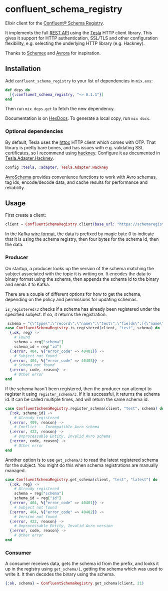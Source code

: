 # confluent_schema_registry

Elixir client for the [Confluent® Schema Registry](https://www.confluent.io/confluent-schema-registry).

It implements the full [REST API](https://docs.confluent.io/current/schema-registry/develop/api.html) using
the [Tesla](https://github.com/teamon/tesla) HTTP client library. This gives it support for
HTTP authentication, SSL/TLS and other configuration flexibility, e.g.
selecting the underlying HTTP library (e.g. Hackney).

Thanks to [Schemex](https://hex.pm/packages/schemex) and [Avrora](https://github.com/Strech/avrora)
for inspiration.

## Installation

Add `confluent_schema_registry` to your list of dependencies in `mix.exs`:

```elixir
def deps do
  [{:confluent_schema_registry, "~> 0.1.1"}]
end
```

Then run `mix deps.get` to fetch the new dependency.

Documentation is on [HexDocs](https://hexdocs.pm/confluent_schema_registry).
To generate a local copy, run `mix docs`.

### Optional dependencies

By default, Tesla uses the [httpc](http://erlang.org/doc/man/httpc.html) HTTP client
which comes with OTP. That library is pretty bare bones, and has issues with
e.g. validating SSL certificates, so I recommend using [hackney](https://hex.pm/packages/hackney).
Configure it as documented in [Tesla.Adapter.Hackney](https://hexdocs.pm/tesla/Tesla.Adapter.Hackney.html).

```elixir
config :tesla, :adapter, Tesla.Adapter.Hackney
```

[AvroSchema](https://github.com/cogini/avro_schema) provides convenience functions
to work  with Avro schemas, tag ids, encode/decode data, and cache results for performance
and reliablilty.

## Usage

First create a client:

```elixir
client = ConfluentSchemaRegistry.client(base_url: "https://schemaregistry.example.com:8081/")
```

In the Kafka [wire format](https://docs.confluent.io/current/schema-registry/serializer-formatter.html#wire-format),
the data is prefixed by magic byte 0 to indicate that it is using the schema
registry, then four bytes for the schema id, then the data.

### Producer

On startup, a producer looks up the version of the schema matching the
subject associated with the topic it is writing on. It encodes the data to
binary format using the schema, then appends the schema id to the binary and
sends it to Kafka.

There are a couple of different options for how to get the schema, depending
on the policy and permissions for updating schemas.

`is_registered/3` checks if a schema has already been registered under the
specified subject. If so, it returns the registration.

```elixir
 schema = "{\"type\":\"record\",\"name\":\"test\",\"fields\":[{\"name\":\"field1\",\"type\":\"string\"},{\"name\":\"field2\",\"type\":\"int\"}]}"
case ConfluentSchemaRegistry.is_registered(client, "test", schema) do
  {:ok, reg} ->
    # Found
    schema = reg["schema"]
    schema_id = reg["id"]
  {:error, 404, %{"error_code" => 40401}} ->
    # Subject not found
  {:error, 404, %{"error_code" => 40403}} ->
    # Schema not found
  {:error, code, reason} ->
    # Other error
end
```

If the schema hasn't been registered, then the producer can attempt to
register it using `register_schema/3`. If it is successful, it returns the
schema id. It can be called multiple times, and will return the same schema id.

```elixir
case ConfluentSchemaRegistry.register_schema(client, "test", schema) do
  {:ok, schema_id} ->
    # Already registered
  {:error, 409, reason} ->
    # Conflict -- Incompatible Avro schema
  {:error, 422, reason} ->
    # Unprocessable Entity, Invalid Avro schema
  {:error, code, reason} ->
    # Other error
end
```

Another option is to use `get_schema/3` to read the latest registered schema
for the subject. You might do this when schema registrations are manually managed.

```elixir
case ConfluentSchemaRegistry.get_schema(client, "test", "latest") do
  {:ok, reg} ->
    # Already registered
    schema = reg["schema"]
    schema_id = reg["id"]
  {:error, 404, %{"error_code" => 40401}} ->
    # Subject not found
  {:error, 404, %{"error_code" => 40402}} ->
    # Version not found
  {:error, 422, reason} ->
    # Unprocessable Entity, Invalid Avro version
  {:error, code, reason} ->
    # Other error
end
```

### Consumer

A consumer receives data, gets the schema id from the prefix, and looks it up
in the registry using `get_schema/1`, getting the schema which was used to write it.
It then decodes the binary using the schema.

```elixir
{:ok, schema} = ConfluentSchemaRegistry.get_schema(client, 21)
```
